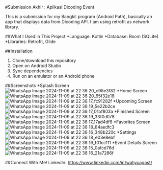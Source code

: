 #Submission Akhir : Aplikasi Dicoding Event

This is a submission for my Bangkit program (Android Path), basically an app that displays data from Dicoding API. I am using retrofit as network library.

##What I Used in This Project
*Language: Kotlin
*Database: Room (SQLite)
*Libraries: Retrofit, Glide

##Installation
1. Clone/download this repository
2. Open on Android Studio
3. Sync dependencies
4. Run on an emulator or an Android phone

##Screenshots
*Splash Screen
![WhatsApp Image 2024-11-09 at 22 36 20_c98e3f82](https://github.com/user-attachments/assets/de8d08b3-a253-486b-ac72-808270c0a7db)
*Home Screen
![WhatsApp Image 2024-11-09 at 22 36 20_65f32e18](https://github.com/user-attachments/assets/07a4084f-967b-46c9-94fa-28bbfe369f0d)![WhatsApp Image 2024-11-09 at 22 36 17_fc91282f](https://github.com/user-attachments/assets/e50c9b3a-e3f1-46fc-8d2d-e33fe1441060)
*Upcoming Screen
![WhatsApp Image 2024-11-09 at 22 36 19_5e22b2ce](https://github.com/user-attachments/assets/2e504be6-6a83-4d08-95b0-c87b897de680)![WhatsApp Image 2024-11-09 at 22 36 17_01bf803a](https://github.com/user-attachments/assets/d30bfd17-a6fa-46fa-8ab8-4c576a3c6989)
*Finished Screen
![WhatsApp Image 2024-11-09 at 22 36 19_33f0d078](https://github.com/user-attachments/assets/4769f45f-2320-44a7-8542-f6e6b28672c5)![WhatsApp Image 2024-11-09 at 22 36 17_17ad4df6](https://github.com/user-attachments/assets/5f5cb034-6303-4112-9a10-d36436923960)
*Favorites Screen
![WhatsApp Image 2024-11-09 at 22 36 18_84aedfc3](https://github.com/user-attachments/assets/74b657f6-2f89-44ae-9adb-1d3ab6a974dd)![WhatsApp Image 2024-11-09 at 22 36 16_348b220c](https://github.com/user-attachments/assets/4118dbd0-7309-4e91-8c89-c62ecf0a541f)
*Settings
![WhatsApp Image 2024-11-09 at 22 36 18_e03e8ebf](https://github.com/user-attachments/assets/e8d9b483-9940-4e6e-985d-95b6ef561578)![WhatsApp Image 2024-11-09 at 22 36 16_f01cc111](https://github.com/user-attachments/assets/134d8910-b85c-4bf9-a643-f4c2d8f63764)
*Event Details Screen
![WhatsApp Image 2024-11-09 at 22 36 15_0afcd76d](https://github.com/user-attachments/assets/5edbd649-4a90-4113-9ef6-794f28a22484)![WhatsApp Image 2024-11-09 at 22 36 16_21a7286f](https://github.com/user-attachments/assets/05cc6d7f-8f4b-4db9-a303-c24f80397684)

##Connect With Me!
LinkedIn: https://www.linkedin.com/in/wahyuagast/



